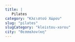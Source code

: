 ```yaml
---
title: |
   Pilates
category: "Κλειστού Χώρου"
slug: "pilates"
slugCategory: "kleistou-xorou"
city: "Θεσσαλονίκη"
---
```


